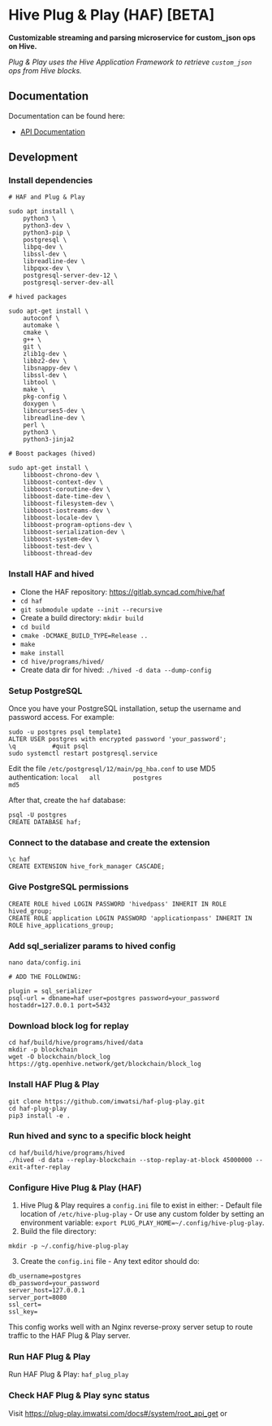 # Hive Plug & Play (HAF) [BETA]

**Customizable streaming and parsing microservice for custom_json ops on Hive.**

*Plug & Play uses the Hive Application Framework to retrieve `custom_json` ops from Hive blocks.*

## Documentation

Documentation can be found here:

- [API Documentation](https://plug-play.imwatsi.com/docs)

## Development


### Install dependencies


```
# HAF and Plug & Play

sudo apt install \
    python3 \
    python3-dev \
    python3-pip \
    postgresql \
    libpq-dev \
    libssl-dev \
    libreadline-dev \
    libpqxx-dev \
    postgresql-server-dev-12 \
    postgresql-server-dev-all

# hived packages

sudo apt-get install \
    autoconf \
    automake \
    cmake \
    g++ \
    git \
    zlib1g-dev \
    libbz2-dev \
    libsnappy-dev \
    libssl-dev \
    libtool \
    make \
    pkg-config \
    doxygen \
    libncurses5-dev \
    libreadline-dev \
    perl \
    python3 \
    python3-jinja2

# Boost packages (hived)

sudo apt-get install \
    libboost-chrono-dev \
    libboost-context-dev \
    libboost-coroutine-dev \
    libboost-date-time-dev \
    libboost-filesystem-dev \
    libboost-iostreams-dev \
    libboost-locale-dev \
    libboost-program-options-dev \
    libboost-serialization-dev \
    libboost-system-dev \
    libboost-test-dev \
    libboost-thread-dev

```

### Install HAF and hived

- Clone the HAF repository: https://gitlab.syncad.com/hive/haf
- `cd haf`
- `git submodule update --init --recursive`
- Create a build directory: `mkdir build`
- `cd build`
- `cmake -DCMAKE_BUILD_TYPE=Release ..`
- `make`
- `make install`
- `cd hive/programs/hived/`
- Create data dir for hived: `./hived -d data --dump-config`


### Setup PostgreSQL

Once you have your PostgreSQL installation, setup the username and password access. For example:

```
sudo -u postgres psql template1
ALTER USER postgres with encrypted password 'your_password';
\q          #quit psql
sudo systemctl restart postgresql.service
```
Edit the file `/etc/postgresql/12/main/pg_hba.conf` to use MD5 authentication: `local   all         postgres                          md5`

After that, create the `haf` database:

```
psql -U postgres
CREATE DATABASE haf;
```
### Connect to the database and create the extension

```
\c haf
CREATE EXTENSION hive_fork_manager CASCADE;
```

### Give PostgreSQL permissions

```
CREATE ROLE hived LOGIN PASSWORD 'hivedpass' INHERIT IN ROLE hived_group;
CREATE ROLE application LOGIN PASSWORD 'applicationpass' INHERIT IN ROLE hive_applications_group;
```


### Add sql_serializer params to hived config

```
nano data/config.ini

# ADD THE FOLLOWING:

plugin = sql_serializer
psql-url = dbname=haf user=postgres password=your_password hostaddr=127.0.0.1 port=5432
```

### Download block log for replay

```
cd haf/build/hive/programs/hived/data
mkdir -p blockchain
wget -O blockchain/block_log https://gtg.openhive.network/get/blockchain/block_log
```

### Install HAF Plug & Play

```
git clone https://github.com/imwatsi/haf-plug-play.git
cd haf-plug-play
pip3 install -e .
```

### Run hived and sync to a specific block height

```
cd haf/build/hive/programs/hived
./hived -d data --replay-blockchain --stop-replay-at-block 45000000 --exit-after-replay
```

### Configure Hive Plug & Play (HAF)
  1. Hive Plug & Play requires a `config.ini` file to exist in either:
    - Default file location of `/etc/hive-plug-play` 
    - Or use any custom folder by setting an environment variable: `export PLUG_PLAY_HOME=~/.config/hive-plug-play`.
  2. Build the file directory:
  ```
  mkdir -p ~/.config/hive-plug-play
  ```
  3. Create the `config.ini` file 
    - Any text editor should do:
  ```
  db_username=postgres
  db_password=your_password
  server_host=127.0.0.1
  server_port=8080
  ssl_cert=
  ssl_key=
  ```

  This config works well with an Nginx reverse-proxy server setup to route traffic to the HAF Plug & Play server.

### Run HAF Plug & Play

Run HAF Plug & Play: `haf_plug_play`

### Check HAF Plug & Play sync status

Visit https://plug-play.imwatsi.com/docs#/system/root_api_get or
